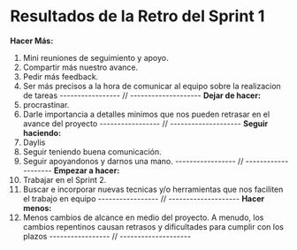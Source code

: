 # Resultados de la Retro  del Sprint 1
**Hacer Más:**
1. Mini reuniones de seguimiento y apoyo.
2. Compartir más nuestro avance.
3. Pedir más feedback.
4. Ser más precisos a la hora de comunicar al equipo sobre la realizacion de tareas
----------------- // --------------------
**Dejar de hacer:**
1. procrastinar.
2. Darle importancia a detalles minimos que nos pueden retrasar en el avance del proyecto
----------------- // --------------------
**Seguir haciendo:**
1. Daylis 
2. Seguir teniendo buena comunicación.
3. Seguir apoyandonos y darnos una mano.
----------------- // --------------------
**Empezar a hacer:**
1. Trabajar en el Sprint 2.
2. Buscar e incorporar nuevas tecnicas y/o herramientas que nos faciliten el trabajo en equipo
----------------- // --------------------
**Hacer menos:**
1. Menos cambios de alcance en medio del proyecto. A menudo, los cambios repentinos causan retrasos y dificultades para cumplir con los plazos
----------------- // --------------------
